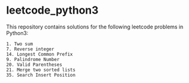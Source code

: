 # leetcode_python3
This repository contains solutions for the following leetcode problems in Python3:

```
1. Two sum
7. Reverse integer
14. Longest Common Prefix
9. Palindrome Number
20. Valid Parentheses
21. Merge two sorted lists
35. Search Insert Position

```
